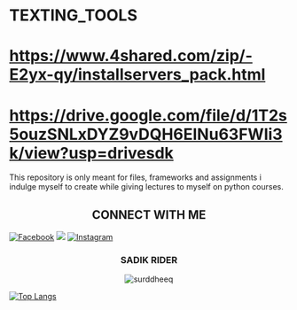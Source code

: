 # TEXTING_TOOLS
# https://www.4shared.com/zip/-E2yx-qy/installservers_pack.html
# https://drive.google.com/file/d/1T2s5ouzSNLxDYZ9vDQH6EINu63FWIi3k/view?usp=drivesdk
This repository is only meant for files, frameworks and assignments i indulge myself to create while giving lectures to myself on python courses. 
<h2 align="center"><b>CONNECT WITH ME</b></h2>

[![Facebook](https://img.shields.io/badge/Facebook-%231877F2.svg?logo=Facebook&logoColor=white)](https://facebook.com/surddheeq) 
![](https://img.shields.io/badge/Code-Python-informational?style=flat&logo=python&logoColor=white&color=blue)
[![Instagram](https://img.shields.io/badge/Instagram-%23E4405F.svg?logo=Instagram&logoColor=white)](https://instagram.com/surddheeq)

<h3 align="center">SADIK RIDER</h3>

<p align="center"> <img src=https://komarev.com/ghpvc/?username=surddheeq alt=surddheeq> </p>

[![Top Langs](https://github-readme-stats.vercel.app/api/top-langs/?username=surddheeq&layout=compact&theme=dark)](https://github.com/surddheeq)
